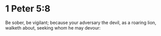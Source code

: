 # 1 Peter 5:8

Be sober, be vigilant; because your adversary the devil, as a roaring lion, walketh about, seeking whom he may devour: